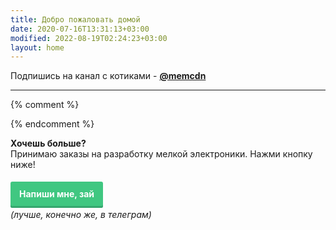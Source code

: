 ```yaml
---
title: Добро пожаловать домой
date: 2020-07-16T13:31:13+03:00
modified: 2022-08-19T02:24:23+03:00
layout: home
---
```


Подпишись на канал с котиками - [**@memcdn**](tg://resolve?domain=memcdn)

---

{% comment %}
<!--
- [**Мои статьи**](#){: onclick="alert('↑ Выбери категорию в шапке ↑')" } 
- [**Мои проекты** (хвастаюсь)](./projects/)



<p style="text-align:center;"><img src="/assets/arrow-home.png" alt=""></p>
<h2 style="text-align:center;">Для начала выбери раздел :+1:</h2>

<br>

<style>
.drid {
	overflow: hidden; 
	flex-wrap: wrap;
	}
.grid ul {  
	//display: table;
	//flex-wrap: wrap;
	display: flex;
	flex-flow: row wrap;
	padding: 0;
	}
.grid li {
	text-align:center;
	float: left;
	box-sizing: border-box;
	width: calc(50% - 8px);
	padding: 7px 10px;
	background: #eee;
	margin: 4px; 
	list-style-type: none;
	min-height: 50px;
	//height: 5em;
	padding-left: 15px;
	padding-right: 15px;
	border-radius: 10px;
	}
</style>

<div class="grid" markdown="1">
- первый **элемент**
- второй
- третий

</div>


<br><br><br><br>

## Чего тут происходит?

***

<br><br>
Сайт работает как ***записная книжка*** и шпаргалка на будущее для себя любимого. Если тебе нравится местный юмор - наслаждайся. Только тсс... Никому!
-->
{% endcomment %}

**Хочешь больше?**  
Принимаю заказы на разработку мелкой электроники. Нажми кнопку ниже!<br>

<p style="text-align: center;"><style>
a.button7 {
  font-weight: 700;
  color: white;
  text-decoration: none;
  padding: .8em 1em calc(.8em + 3px);
  border-radius: 3px;
  background: rgb(64,199,129);
  box-shadow: 0 -3px rgb(53,167,110) inset;
  transition: 0.2s;
  line-height: 3.5;
} 
a.button7:hover { background: rgb(53, 167, 110); }
a.button7:active {
  background: rgb(33,147,90);
  box-shadow: 0 3px rgb(33,147,90) inset;
}
</style>

<a href="/about.html#обратная-связь" class="button7">Напиши мне, зай</a><br>
_(лучше, конечно же, в телеграм)_
</p>

<br><br><br><br><br><br><br><br><br>
